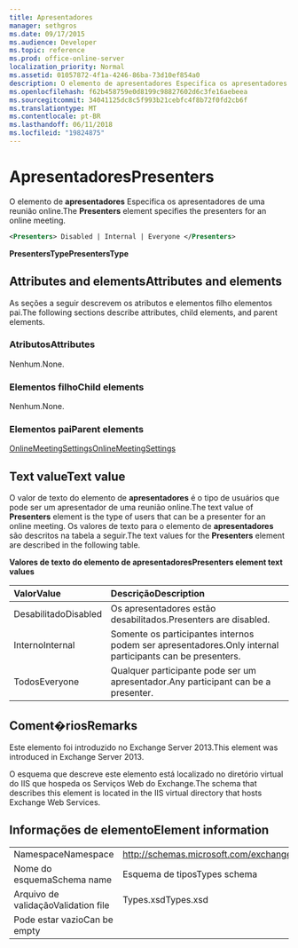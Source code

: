 ```yaml
---
title: Apresentadores
manager: sethgros
ms.date: 09/17/2015
ms.audience: Developer
ms.topic: reference
ms.prod: office-online-server
localization_priority: Normal
ms.assetid: 01057872-4f1a-4246-86ba-73d10ef854a0
description: O elemento de apresentadores Especifica os apresentadores de uma reunião online.
ms.openlocfilehash: f62b458759e0d8199c98827602d6c3fe16aebeea
ms.sourcegitcommit: 34041125dc8c5f993b21cebfc4f8b72f0fd2cb6f
ms.translationtype: MT
ms.contentlocale: pt-BR
ms.lasthandoff: 06/11/2018
ms.locfileid: "19824875"
---
```

# <a name="presenters"></a><span data-ttu-id="9b5da-103">Apresentadores</span><span class="sxs-lookup"><span data-stu-id="9b5da-103">Presenters</span></span>

<span data-ttu-id="9b5da-104">O elemento de **apresentadores** Especifica os apresentadores de uma reunião online.</span><span class="sxs-lookup"><span data-stu-id="9b5da-104">The **Presenters** element specifies the presenters for an online meeting.</span></span> 
  
```XML
<Presenters> Disabled | Internal | Everyone </Presenters>
```

 <span data-ttu-id="9b5da-105">**PresentersType**</span><span class="sxs-lookup"><span data-stu-id="9b5da-105">**PresentersType**</span></span>
## <a name="attributes-and-elements"></a><span data-ttu-id="9b5da-106">Attributes and elements</span><span class="sxs-lookup"><span data-stu-id="9b5da-106">Attributes and elements</span></span>

<span data-ttu-id="9b5da-107">As seções a seguir descrevem os atributos e elementos filho elementos pai.</span><span class="sxs-lookup"><span data-stu-id="9b5da-107">The following sections describe attributes, child elements, and parent elements.</span></span>
  
### <a name="attributes"></a><span data-ttu-id="9b5da-108">Atributos</span><span class="sxs-lookup"><span data-stu-id="9b5da-108">Attributes</span></span>

<span data-ttu-id="9b5da-109">Nenhum.</span><span class="sxs-lookup"><span data-stu-id="9b5da-109">None.</span></span>
  
### <a name="child-elements"></a><span data-ttu-id="9b5da-110">Elementos filho</span><span class="sxs-lookup"><span data-stu-id="9b5da-110">Child elements</span></span>

<span data-ttu-id="9b5da-111">Nenhum.</span><span class="sxs-lookup"><span data-stu-id="9b5da-111">None.</span></span>
  
### <a name="parent-elements"></a><span data-ttu-id="9b5da-112">Elementos pai</span><span class="sxs-lookup"><span data-stu-id="9b5da-112">Parent elements</span></span>

[<span data-ttu-id="9b5da-113">OnlineMeetingSettings</span><span class="sxs-lookup"><span data-stu-id="9b5da-113">OnlineMeetingSettings</span></span>](onlinemeetingsettings.md)
  
## <a name="text-value"></a><span data-ttu-id="9b5da-114">Text value</span><span class="sxs-lookup"><span data-stu-id="9b5da-114">Text value</span></span>

<span data-ttu-id="9b5da-115">O valor de texto do elemento de **apresentadores** é o tipo de usuários que pode ser um apresentador de uma reunião online.</span><span class="sxs-lookup"><span data-stu-id="9b5da-115">The text value of **Presenters** element is the type of users that can be a presenter for an online meeting.</span></span> <span data-ttu-id="9b5da-116">Os valores de texto para o elemento de **apresentadores** são descritos na tabela a seguir.</span><span class="sxs-lookup"><span data-stu-id="9b5da-116">The text values for the **Presenters** element are described in the following table.</span></span> 
  
<span data-ttu-id="9b5da-117">**Valores de texto do elemento de apresentadores**</span><span class="sxs-lookup"><span data-stu-id="9b5da-117">**Presenters element text values**</span></span>

|<span data-ttu-id="9b5da-118">**Valor**</span><span class="sxs-lookup"><span data-stu-id="9b5da-118">**Value**</span></span>|<span data-ttu-id="9b5da-119">**Descrição**</span><span class="sxs-lookup"><span data-stu-id="9b5da-119">**Description**</span></span>|
|:-----|:-----|
|<span data-ttu-id="9b5da-120">Desabilitado</span><span class="sxs-lookup"><span data-stu-id="9b5da-120">Disabled</span></span>  <br/> |<span data-ttu-id="9b5da-121">Os apresentadores estão desabilitados.</span><span class="sxs-lookup"><span data-stu-id="9b5da-121">Presenters are disabled.</span></span>  <br/> |
|<span data-ttu-id="9b5da-122">Interno</span><span class="sxs-lookup"><span data-stu-id="9b5da-122">Internal</span></span>  <br/> |<span data-ttu-id="9b5da-123">Somente os participantes internos podem ser apresentadores.</span><span class="sxs-lookup"><span data-stu-id="9b5da-123">Only internal participants can be presenters.</span></span>  <br/> |
|<span data-ttu-id="9b5da-124">Todos</span><span class="sxs-lookup"><span data-stu-id="9b5da-124">Everyone</span></span>  <br/> |<span data-ttu-id="9b5da-125">Qualquer participante pode ser um apresentador.</span><span class="sxs-lookup"><span data-stu-id="9b5da-125">Any participant can be a presenter.</span></span>  <br/> |
   
## <a name="remarks"></a><span data-ttu-id="9b5da-126">Coment�rios</span><span class="sxs-lookup"><span data-stu-id="9b5da-126">Remarks</span></span>

<span data-ttu-id="9b5da-127">Este elemento foi introduzido no Exchange Server 2013.</span><span class="sxs-lookup"><span data-stu-id="9b5da-127">This element was introduced in Exchange Server 2013.</span></span>
  
<span data-ttu-id="9b5da-128">O esquema que descreve este elemento está localizado no diretório virtual do IIS que hospeda os Serviços Web do Exchange.</span><span class="sxs-lookup"><span data-stu-id="9b5da-128">The schema that describes this element is located in the IIS virtual directory that hosts Exchange Web Services.</span></span>
  
## <a name="element-information"></a><span data-ttu-id="9b5da-129">Informações de elemento</span><span class="sxs-lookup"><span data-stu-id="9b5da-129">Element information</span></span>

|||
|:-----|:-----|
|<span data-ttu-id="9b5da-130">Namespace</span><span class="sxs-lookup"><span data-stu-id="9b5da-130">Namespace</span></span>  <br/> |http://schemas.microsoft.com/exchange/services/2006/types  <br/> |
|<span data-ttu-id="9b5da-131">Nome do esquema</span><span class="sxs-lookup"><span data-stu-id="9b5da-131">Schema name</span></span>  <br/> |<span data-ttu-id="9b5da-132">Esquema de tipos</span><span class="sxs-lookup"><span data-stu-id="9b5da-132">Types schema</span></span>  <br/> |
|<span data-ttu-id="9b5da-133">Arquivo de validação</span><span class="sxs-lookup"><span data-stu-id="9b5da-133">Validation file</span></span>  <br/> |<span data-ttu-id="9b5da-134">Types.xsd</span><span class="sxs-lookup"><span data-stu-id="9b5da-134">Types.xsd</span></span>  <br/> |
|<span data-ttu-id="9b5da-135">Pode estar vazio</span><span class="sxs-lookup"><span data-stu-id="9b5da-135">Can be empty</span></span>  <br/> ||
   


